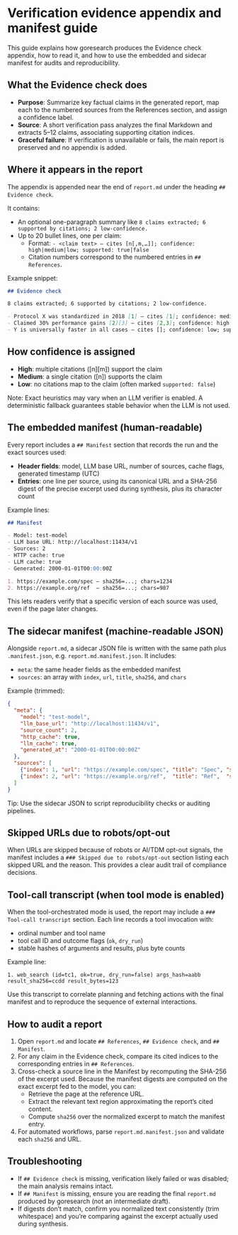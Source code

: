 # Verification evidence appendix and manifest guide

This guide explains how goresearch produces the Evidence check appendix, how to read it, and how to use the embedded and sidecar manifest for audits and reproducibility.

## What the Evidence check does
- **Purpose**: Summarize key factual claims in the generated report, map each to the numbered sources from the References section, and assign a confidence label.
- **Source**: A short verification pass analyzes the final Markdown and extracts 5–12 claims, associating supporting citation indices.
- **Graceful failure**: If verification is unavailable or fails, the main report is preserved and no appendix is added.

## Where it appears in the report
The appendix is appended near the end of `report.md` under the heading `## Evidence check`.

It contains:
- An optional one-paragraph summary like `8 claims extracted; 6 supported by citations; 2 low-confidence.`
- Up to 20 bullet lines, one per claim:
  - Format: `- <claim text> — cites [n[,m,…]]; confidence: high|medium|low; supported: true|false`
  - Citation numbers correspond to the numbered entries in `## References`.

Example snippet:

```markdown
## Evidence check

8 claims extracted; 6 supported by citations; 2 low-confidence.

- Protocol X was standardized in 2018 [1] — cites [1]; confidence: medium; supported: true
- Claimed 30% performance gains [2][3] — cites [2,3]; confidence: high; supported: true
- Y is universally faster in all cases — cites []; confidence: low; supported: false
```

## How confidence is assigned
- **High**: multiple citations ([n][m]) support the claim
- **Medium**: a single citation ([n]) supports the claim
- **Low**: no citations map to the claim (often marked `supported: false`)

Note: Exact heuristics may vary when an LLM verifier is enabled. A deterministic fallback guarantees stable behavior when the LLM is not used.

## The embedded manifest (human-readable)
Every report includes a `## Manifest` section that records the run and the exact sources used:
- **Header fields**: model, LLM base URL, number of sources, cache flags, generated timestamp (UTC)
- **Entries**: one line per source, using its canonical URL and a SHA-256 digest of the precise excerpt used during synthesis, plus its character count

Example lines:

```markdown
## Manifest

- Model: test-model
- LLM base URL: http://localhost:11434/v1
- Sources: 2
- HTTP cache: true
- LLM cache: true
- Generated: 2000-01-01T00:00:00Z

1. https://example.com/spec — sha256=...; chars=1234
2. https://example.org/ref  — sha256=...; chars=987
```

This lets readers verify that a specific version of each source was used, even if the page later changes.

## The sidecar manifest (machine-readable JSON)
Alongside `report.md`, a sidecar JSON file is written with the same path plus `.manifest.json`, e.g. `report.md.manifest.json`. It includes:
- `meta`: the same header fields as the embedded manifest
- `sources`: an array with `index`, `url`, `title`, `sha256`, and `chars`

Example (trimmed):

```json
{
  "meta": {
    "model": "test-model",
    "llm_base_url": "http://localhost:11434/v1",
    "source_count": 2,
    "http_cache": true,
    "llm_cache": true,
    "generated_at": "2000-01-01T00:00:00Z"
  },
  "sources": [
    {"index": 1, "url": "https://example.com/spec", "title": "Spec", "sha256": "...", "chars": 1234},
    {"index": 2, "url": "https://example.org/ref",  "title": "Ref",  "sha256": "...", "chars": 987}
  ]
}
```

Tip: Use the sidecar JSON to script reproducibility checks or auditing pipelines.

## Skipped URLs due to robots/opt-out
When URLs are skipped because of robots or AI/TDM opt-out signals, the manifest includes a `### Skipped due to robots/opt-out` section listing each skipped URL and the reason. This provides a clear audit trail of compliance decisions.

## Tool-call transcript (when tool mode is enabled)
When the tool-orchestrated mode is used, the report may include a `### Tool-call transcript` section. Each line records a tool invocation with:
- ordinal number and tool name
- tool call ID and outcome flags (`ok`, `dry_run`)
- stable hashes of arguments and results, plus byte counts

Example line:

```text
1. web_search (id=tc1, ok=true, dry_run=false) args_hash=aabb result_sha256=ccdd result_bytes=123
```

Use this transcript to correlate planning and fetching actions with the final manifest and to reproduce the sequence of external interactions.

## How to audit a report
1. Open `report.md` and locate `## References`, `## Evidence check`, and `## Manifest`.
2. For any claim in the Evidence check, compare its cited indices to the corresponding entries in `## References`.
3. Cross-check a source line in the Manifest by recomputing the SHA-256 of the excerpt used. Because the manifest digests are computed on the exact excerpt fed to the model, you can:
   - Retrieve the page at the reference URL.
   - Extract the relevant text region approximating the report’s cited content.
   - Compute `sha256` over the normalized excerpt to match the manifest entry.
4. For automated workflows, parse `report.md.manifest.json` and validate each `sha256` and URL.

## Troubleshooting
- If `## Evidence check` is missing, verification likely failed or was disabled; the main analysis remains intact.
- If `## Manifest` is missing, ensure you are reading the final `report.md` produced by goresearch (not an intermediate draft).
- If digests don’t match, confirm you normalized text consistently (trim whitespace) and you’re comparing against the excerpt actually used during synthesis.
